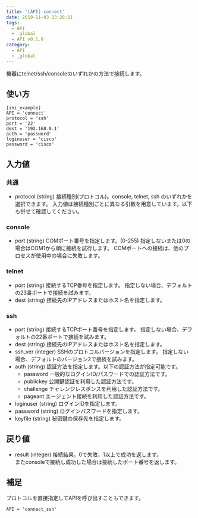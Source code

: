 ```yaml
---
title: '[API] connect'
date: 2019-11-03 23:26:11
tags:
  - API
  - _global
  - API v0.1.0
category:
  - API
  - _global
---
```


機器にtelnet/ssh/consoleのいずれかの方法で接続します。

## 使い方

```
[ini_example]
API = 'connect'
protocol = 'ssh'
port = '22'
dest = '192.168.0.1'
auth = 'password'
loginuser = 'cisco'
password = 'cisco'
```

## 入力値

### 共通

- protocol (string)
  接続種別(プロトコル)。console, telnet, ssh のいずれかを選択できます。
  入力値は接続種別ごとに異なる引数を用意しています。以下も併せて確認してください。

### console

- port (string)
  COMポート番号を指定します。(0-255)
  指定しないまたは0の場合はCOM1から順に接続を試行します。
  COMポートへの接続は、他のプロセスが使用中の場合に失敗します。

### telnet

- port (string)
  接続するTCP番号を指定します。
  指定しない場合、デフォルトの23番ポートで接続を試みます。
- dest (string)
  接続先のIPアドレスまたはホスト名を指定します。

### ssh

- port (string)
  接続するTCPポート番号を指定します。
  指定しない場合、デフォルトの22番ポートで接続を試みます。
- dest (string)
  接続先のIPアドレスまたはホスト名を指定します。
- ssh_ver (integer)
  SSHのプロトコルバージョンを指定します。
  指定しない場合、デフォルトのバージョン2で接続を試みます。
- auth (string)
  認証方法を指定します。以下の認証方法が指定可能です。
  - password
    一般的なログインID/パスワードでの認証方法です。
  - publickey
    公開鍵認証を利用した認証方法です。
  - challenge
    チャレンジレスポンスを利用した認証方法です。
  - pageant
    エージェント接続を利用した認証方法です。
- loginuser (string)
  ログインIDを指定します。
- password (string)
  ログインパスワードを指定します。
- keyfile (string)
  秘密鍵の保存先を指定します。

## 戻り値

- result (integer)
  接続結果。0で失敗、1以上で成功を返します。  
  またconsoleで接続し成功した場合は接続したポート番号を返します。

## 補足

プロトコルを直接指定してAPIを呼び出すこともできます。

```
API = 'connect_ssh'
```
